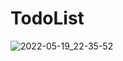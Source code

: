 # TodoList
![2022-05-19_22-35-52](https://user-images.githubusercontent.com/100665167/169375961-f690ab80-5a09-4e7e-81c5-4e9c6a1993e8.png)


